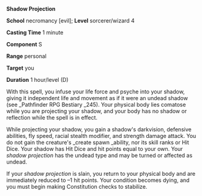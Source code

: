  **Shadow Projection**

**School** necromancy [evil]; **Level** sorcerer/wizard 4

**Casting Time** 1 minute

**Component** S

**Range** personal

**Target** you

**Duration** 1 hour/level (D)

With this spell, you infuse your life force and psyche into your shadow, giving it independent life and movement as if it were an undead shadow (see _Pathfinder RPG Bestiary _245). Your physical body lies comatose while you are projecting your shadow, and your body has no shadow or reflection while the spell is in effect.

While projecting your shadow, you gain a shadow's darkvision, defensive abilities, fly speed, racial stealth modifier, and strength damage attack. You do not gain the creature's _create spawn _ability, nor its skill ranks or Hit Dice. Your shadow has Hit Dice and hit points equal to your own. Your _shadow projection_ has the undead type and may be turned or affected as undead.

If your _shadow projection_ is slain, you return to your physical body and are immediately reduced to –1 hit points. Your condition becomes dying, and you must begin making Constitution checks to stabilize.

